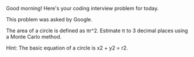 Good morning! Here's your coding interview problem for today.

This problem was asked by Google.

The area of a circle is defined as πr^2. Estimate π to 3 decimal 
places using a Monte Carlo method.

Hint: The basic equation of a circle is x2 + y2 = r2.

